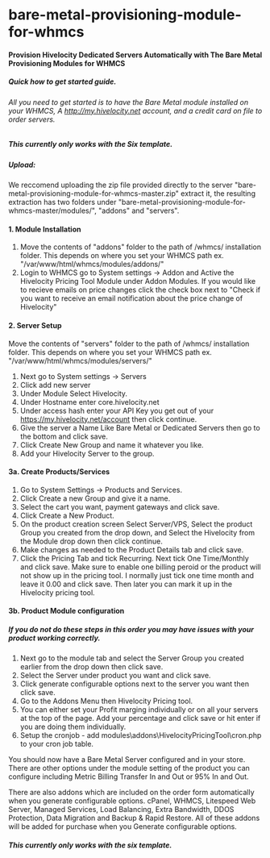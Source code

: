 # bare-metal-provisioning-module-for-whmcs
#### Provision Hivelocity Dedicated Servers Automatically with The Bare Metal Provisioning Modules for WHMCS
##### Quick how to get started guide.
###### All you need to get started is to have the Bare Metal module installed on your WHMCS, A http://my.hivelocity.net account, and a credit card on file to order servers.
##### This currently only works with the Six template.
##### Upload:
We reccomend uploading the zip file provided directly to the server "bare-metal-provisioning-module-for-whmcs-master.zip" extract it, the resulting extraction has two folders under "bare-metal-provisioning-module-for-whmcs-master/modules/", "addons" and "servers".
#### 1. Module Installation
1. Move the contents of "addons" folder to the path of /whmcs/ installation folder. This depends on where you set your WHMCS path ex. "/var/www/html/whmcs/modules/addons/"
2. Login to WHMCS go to System settings -> Addon and Active the Hivelocity Pricing Tool Module under Addon Modules. If you would like to recieve emails on price changes click the check box next to "Check if you want to receive an email notification about the price change of Hivelocity"
#### 2. Server Setup
Move the contents of "servers" folder to the path of /whmcs/ installation folder. This depends on where you set your WHMCS path ex. "/var/www/html/whmcs/modules/servers/"
1. Next go to System settings -> Servers 
2. Click add new server
3. Under Module Select Hivelocity.
4. Under Hostname enter core.hivelocity.net
5. Under access hash enter your API Key you get out of your https://my.hivelocity.net/account then click continue.
6. Give the server a Name Like Bare Metal or Dedicated Servers then go to the bottom and click save.
7. Click Create New Group and name it whatever you like.
8. Add your Hivelocity Server to the group.
#### 3a. Create Products/Services
1. Go to System Settings -> Products and Services.
2. Click Create a new Group and give it a name.
3. Select the cart you want, payment gateways and click save.
4. Click Create a New Product.
5. On the product creation screen Select Server/VPS, Select the product Group you created from the drop down, and Select the Hivelocity from the Module drop down then click continue.
6. Make changes as needed to the Product Details tab and click save.
7. Click the Pricing Tab and tick Recurring. Next tick One Time/Monthly and click save. Make sure to enable one billing peroid or the product will not show up in the pricing tool. I normally just tick one time month and leave it 0.00 and click save. Then later you can mark it up in the Hivelocity pricing tool.
#### 3b. Product Module configuration
##### If you do not do these steps in this order you may have issues with your product working correctly.
1. Next go to the module tab and select the Server Group you created earlier from the drop down then click save.
2. Select the Server under product you want and click save.
3. Click generate configurable options next to the server you want then click save.
4. Go to the Addons Menu then Hivelocity Pricing tool.
5. You can either set your Profit marging individually or on all your servers at the top of the page. Add your percentage and click save or hit enter if you are doing them individually.
6. Setup the cronjob - add modules\addons\HivelocityPricingTool\cron.php to your cron job table.

You should now have a Bare Metal Server configured and in your store. There are other options under the module setting of the product you can configure including Metric Billing Transfer In and Out or 95% In and Out.

There are also addons which are included on the order form automatically when you generate configurable options. cPanel, WHMCS, Litespeed Web Server, Managed Services, Load Balancing,  Extra Bandwidth, DDOS Protection, Data Migration and Backup & Rapid Restore. All of these addons will be added for purchase when you Generate configurable options. 
##### This currently only works with the six template.
